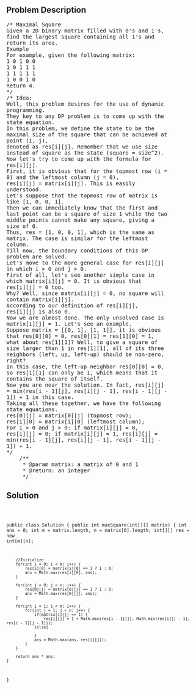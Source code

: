 <!--
<style>
  body { font-family: Arial, sans-serif; }
  .container { max-width: 100%; margin: 0 auto; padding: 10px; }
  .comment-block { max-width: 30%; background-color: #f9f9f9; padding: 10px; border-left: 5px solid #ccc; overflow-wrap: break-word; white-space: pre-wrap; }
  .code-block { background-color: #f4f4f4; padding: 10px; border: 1px solid #ddd; overflow-wrap: break-word; white-space: pre-wrap; }
</style>
-->

<div class='container'>
<h2>Problem Description</h2>
<div class='comment-block'>
<pre>
/* Maximal Square
Given a 2D binary matrix filled with 0's and 1's,
find the largest square containing all 1's and
return its area.
Example
For example, given the following matrix:
1 0 1 0 0
1 0 1 1 1
1 1 1 1 1
1 0 0 1 0
Return 4.
*/
/* Idea:
Well, this problem desires for the use of dynamic
programming.
They key to any DP problem is to come up with the
state equation.
In this problem, we define the state to be the
maximal size of the square that can be achieved at
point (i, j),
denoted as res[i][j]. Remember that we use size
instead of square as the state (square = size^2).
Now let's try to come up with the formula for
res[i][j].
First, it is obvious that for the topmost row (i =
0) and the leftmost column (j = 0),
res[i][j] = matrix[i][j]. This is easily
understood.
Let's suppose that the topmost row of matrix is
like [1, 0, 0, 1].
Then we can immediately know that the first and
last point can be a square of size 1 while the two
middle points cannot make any square, giving a
size of 0.
Thus, res = [1, 0, 0, 1], which is the same as
matrix. The case is similar for the leftmost
column.
Till now, the boundary conditions of this DP
problem are solved.
Let's move to the more general case for res[i][j]
in which i > 0 and j > 0.
First of all, let's see another simple case in
which matrix[i][j] = 0. It is obvious that
res[i][j] = 0 too.
Why? Well, since matrix[i][j] = 0, no square will
contain matrix[i][j].
According to our definition of res[i][j],
res[i][j] is also 0.
Now we are almost done. The only unsolved case is
matrix[i][j] = 1. Let's see an example.
Suppose matrix = [[0, 1], [1, 1]], it is obvious
that res[0][0] = 0, res[0][1] = res[1][0] = 1,
what about res[1][1]? Well, to give a square of
size larger than 1 in res[1][1], all of its three
neighbors (left, up, left-up) should be non-zero,
right?
In this case, the left-up neighbor res[0][0] = 0,
so res[1][1] can only be 1, which means that it
contains the square of itself.
Now you are near the solution. In fact, res[i][j]
= min(res[i - 1][j], res[i][j - 1], res[i - 1][j -
1]) + 1 in this case.
Taking all these together, we have the following
state equations.
res[0][j] = matrix[0][j] (topmost row);
res[i][0] = matrix[i][0] (leftmost column);
For i > 0 and j > 0: if matrix[i][j] = 0,
res[i][j] = 0; if matrix[i][j] = 1, res[i][j] =
min(res[i - 1][j], res[i][j - 1], res[i - 1][j -
1]) + 1.
*/
    /**
     * @param matrix: a matrix of 0 and 1
     * @return: an integer
     */
</pre>
</div>

<h2>Solution</h2>
<div class='code-block'>
<pre><code class='language-java'>




public class Solution {
    public int maxSquare(int[][] matrix) {
        int ans = 0;
        int m = matrix.length, n = matrix[0].length;
        int[][] res = new int[m][n];
        
        //Initialize
        for(int i = 0; i < m; i++) {
            res[i][0] = matrix[i][0] == 1 ? 1 : 0;
            ans = Math.max(res[i][0], ans);
        }
        
        for(int j = 0; j < n; j++) {
            res[0][j] = matrix[0][j] == 1 ? 1 : 0;
            ans = Math.max(res[0][j], ans);
        }
        
        for(int i = 1; i < m; i++) {
            for(int j = 1; j < n; j++) {
                if(matrix[i][j] == 1) {
                    res[i][j] = 1 + Math.min(res[i - 1][j], Math.min(res[i][j - 1], res[i - 1][j - 1]));
                }else{
                    
                }
                ans = Math.max(ans, res[i][j]);
            }
        }
        
        return ans * ans;
    }
}





</code></pre>
</div>
</div>
